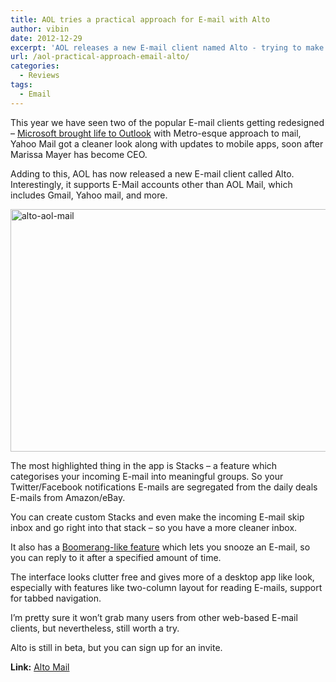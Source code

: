 ```yaml
---
title: AOL tries a practical approach for E-mail with Alto
author: vibin
date: 2012-12-29
excerpt: 'AOL releases a new E-mail client named Alto - trying to make managing E-mail easier. Alto supports non-AOL E-mail accounts including Gmail, iCloud and more.'
url: /aol-practical-approach-email-alto/
categories:
  - Reviews
tags:
  - Email
---
```

This year we have seen two of the popular E-mail clients getting redesigned &#8211; [Microsoft brought life to Outlook][1] with Metro-esque approach to mail, Yahoo Mail got a cleaner look along with updates to mobile apps, soon after Marissa Mayer has become CEO.

Adding to this, AOL has now released a new E-mail client called Alto. Interestingly, it supports E-Mail accounts other than AOL Mail, which includes Gmail, Yahoo mail, and more.

[<img class="aligncenter size-large wp-image-70002" alt="alto-aol-mail" src="http://cdn.devilsworkshop.org/files/2012/12/Alto-1024x641.png" width="620" height="388" />][2]

The most highlighted thing in the app is Stacks &#8211; a feature which categorises your incoming E-mail into meaningful groups. So your Twitter/Facebook notifications E-mails are segregated from the daily deals E-mails from Amazon/eBay.

You can create custom Stacks and even make the incoming E-mail skip inbox and go right into that stack &#8211; so you have a more cleaner inbox.

It also has a [Boomerang-like feature][3] which lets you snooze an E-mail, so you can reply to it after a specified amount of time.

The interface looks clutter free and gives more of a desktop app like look, especially with features like two-column layout for reading E-mails, support for tabbed navigation.



I&#8217;m pretty sure it won&#8217;t grab many users from other web-based E-mail clients, but nevertheless, still worth a try.

Alto is still in beta, but you can sign up for an invite.

**Link:** <a href="https://www.altomail.com/" onclick="_gaq.push(['_trackEvent', 'outbound-article', 'https://www.altomail.com/', 'Alto Mail']);" >Alto Mail</a>

 [1]: http://devilsworkshop.org/news/microsoft-hotmail-replace-outlook/60292/
 [2]: http://cdn.devilsworkshop.org/files/2012/12/Alto.png
 [3]: http://devilsworkshop.org/tips/gmail-schedule-email-boomerang/35484/
